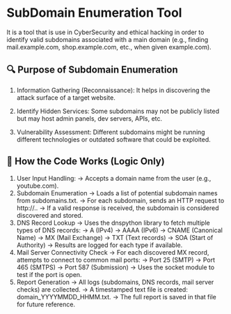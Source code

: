 # SubDomain Enumeration Tool
It is a tool that is use in CyberSecurity and ethical hacking in order to identify valid subdomains associated with a main domain (e.g., finding mail.example.com, shop.example.com, etc., when given example.com).

## 🔍 Purpose of Subdomain Enumeration
1. Information Gathering (Reconnaissance): It helps in discovering the attack surface of a target website.

2. Identify Hidden Services: Some subdomains may not be publicly listed but may host admin panels, dev servers, APIs, etc.

3. Vulnerability Assessment: Different subdomains might be running different technologies or outdated software that could be exploited.

## 🔧 How the Code Works (Logic Only)
1. User Input Handling:
   -> Accepts a domain name from the user (e.g., youtube.com).
2. Subdomain Enumeration
    -> Loads a list of potential subdomain names from subdomains.txt.
    -> For each subdomain, sends an HTTP request to http://<subdomain>.<domain>.
    -> If a valid response is received, the subdomain is considered discovered and stored.
3. DNS Record Lookup
    -> Uses the dnspython library to fetch multiple types of DNS records:
        -> A (IPv4)
        -> AAAA (IPv6)
        -> CNAME (Canonical Name)
        -> MX (Mail Exchange)
        -> TXT (Text records)
        -> SOA (Start of Authority)
    -> Results are logged for each type if available.
4. Mail Server Connectivity Check
    -> For each discovered MX record, attempts to connect to common mail ports:
        -> Port 25 (SMTP)
        -> Port 465 (SMTPS)
        -> Port 587 (Submission)
    -> Uses the socket module to test if the port is open.
5. Report Generation
    -> All logs (subdomains, DNS records, mail server checks) are collected.
    -> A timestamped text file is created: domain_YYYYMMDD_HHMM.txt.
    -> The full report is saved in that file for future reference.


